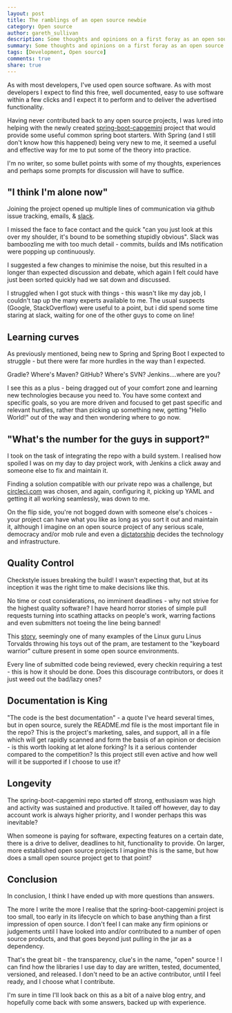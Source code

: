 ```yaml
---
layout: post
title: The ramblings of an open source newbie
category: Open source
author: gareth_sullivan
description: Some thoughts and opinions on a first foray as an open source contributor
summary: Some thoughts and opinions on a first foray as an open source contributor
tags: [Development, Open source]
comments: true
share: true
---
```


As with most developers, I've used open source software.  As with most developers I expect to find this free, well documented, easy to use software within a few clicks and I expect it to perform and to deliver the advertised functionality.

Having never contributed back to any open source projects, I was lured into helping with the newly created [spring-boot-capgemini](https://github.com/Capgemini/spring-boot-capgemini) project that would provide some useful common spring boot starters.  With Spring (and I still don't know how this happened) being very new to me, it seemed a useful and effective way for me to put some of the theory into practice.

I'm no writer, so some bullet points with some of my thoughts, experiences and perhaps some prompts for discussion will have to suffice.

## "I think I'm alone now"

Joining the project opened up multiple lines of communication via github issue tracking, emails, & [slack](https://slack.com/).

I missed the face to face contact and the quick "can you just look at this over my shoulder, it's bound to be something stupidly obvious".  Slack was bamboozling me with too much detail - commits, builds and IMs notification were popping up continuously.

I suggested a few changes to minimise the noise, but this resulted in a longer than expected discussion and debate, which again I felt could have just been sorted quickly had we sat down and discussed.

I struggled when I got stuck with things - this wasn't like my day job, I couldn't tap up the many experts available to me.  The usual suspects (Google, StackOverflow) were useful to a point, but i did spend some time staring at slack, waiting for one of the other guys to come on line!

## Learning curves

As previously mentioned, being new to Spring and Spring Boot I expected to struggle - but there were far more hurdles in the way than I expected.

Gradle? Where's Maven?  GitHub? Where's SVN? Jenkins....where are you?

I see this as a plus - being dragged out of your comfort zone and learning new technologies because you need to.  You have some context and specific goals, so you are more driven and focused to get past specific and relevant hurdles, rather than picking up something new, getting "Hello World!" out of the way and then wondering where to go now.

## "What's the number for the guys in support?"

I took on the task of integrating the repo with a build system.  I realised how spoiled I was on my day to day project work, with Jenkins a click away and someone else to fix and maintain it.

Finding a solution compatible with our private repo was a challenge, but [circleci.com](https://circleci.com/) was chosen,	and again, configuring it, picking up YAML and getting it all working seamlessly, was down to me.  

On the flip side, you're not bogged down with someone else's choices - your project can have what you like as long as you sort it out and maintain it, although I imagine on an open source project of any serious scale, democracy and/or mob rule and even a [dictatorship](http://www.theatlantic.com/technology/archive/2014/01/on-the-reign-of-benevolent-dictators-for-life-in-software/283139/) decides the technology and infrastructure.

## Quality Control

Checkstyle issues breaking the build! I wasn't expecting that, but at its inception it was the right time to make decisions like this.

No time or cost considerations, no imminent deadlines - why not strive for the highest quality software? I have heard horror stories of simple pull requests turning into scathing attacks on people's work, warring factions and even submitters not toeing the line being banned!  

This [story](http://www.theregister.co.uk/2015/11/01/linus_torvalds_fires_off_angry_compilermasturbation_rant/), seemingly one of many examples of the Linux guru Linus Torvalds	 throwing his toys out of the pram, are testament to the "keyboard warrior" culture present in some open source environments.

Every line of submitted code being reviewed, every checkin requiring a test - this is how it should be done. Does this discourage contributors, or does it just weed out the bad/lazy ones?

## Documentation is King

"The code is the best documentation" - a quote I've heard several times, but in open source, surely the README.md file is the most important file in the repo? This is the project's marketing, sales, and support, all in a file which will get rapidly scanned and form the basis of an opinion or decision - is this worth looking at let alone forking? Is it a serious contender compared to the competition? Is this project still even active and how well will it be supported if I choose to use it?

## Longevity

The spring-boot-capgemini repo started off strong, enthusiasm was high and activity was sustained and productive. It tailed off however, day to day account work is always higher priority, and I wonder perhaps this was inevitable?

When someone is paying for software, expecting features on a certain date, there is a drive to deliver, deadlines to hit, functionality to provide. On larger, more established open source projects I imagine this is the same, but how does a small open source project get to that point?

## Conclusion

In conclusion, I think I have ended up with more questions than answers.

The more I write the more I realise that the spring-boot-capgemini project is too small, too early in its lifecycle on which to base anything than a first impression of open source. I don't feel I can make any firm opinions or judgements until I have looked into and/or contributed to a number of open source products, and that goes beyond just pulling in the jar as a dependency.

That's the great bit - the transparency, clue's in the name, "open" source ! I can find how the libraries I use day to day are written, tested, documented, versioned, and released. I don't need to be an active contributor, until I feel ready, and I choose what I contribute.

I'm sure in time I'll look back on this as a bit of a naive blog entry, and hopefully come back with some answers, backed up with experience.
